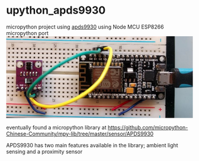 # upython_apds9930
micropython project using [apds9930](https://docs.broadcom.com/docs/AV02-3190EN)
using Node MCU ESP8266 micropython port 
![board setup](apds9930_NodeMCU_esp8266.jpg)


eventually found a micropython library at
https://github.com/micropython-Chinese-Community/mpy-lib/tree/master/sensor/APDS9930

APDS9930 has two main features available in the library; ambient light sensing and a proximity sensor
